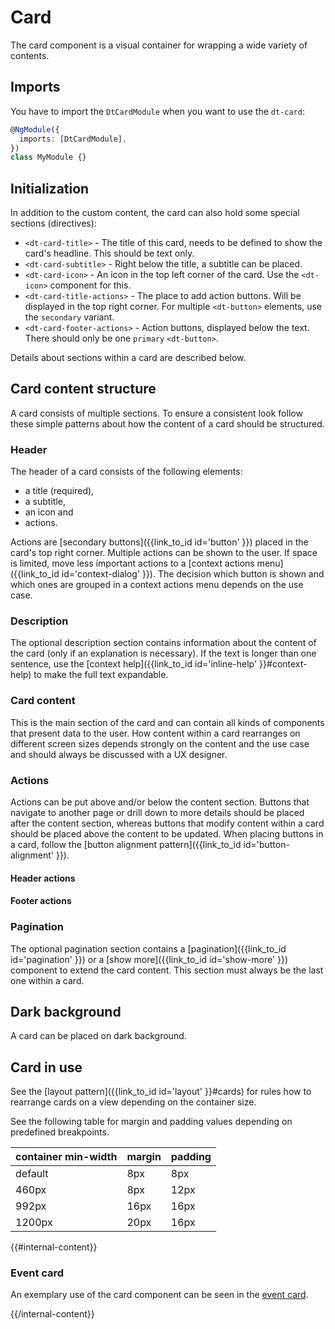 # Card

<!-- styling to change background color of component demos -->
<style>
.component-demo__demo {
  background-color: #f8f8f8;
}
</style>

The card component is a visual container for wrapping a wide variety of
contents.

<ba-live-example name="CardDefaultExample"></ba-live-example>

## Imports

You have to import the `DtCardModule` when you want to use the `dt-card`:

```typescript
@NgModule({
  imports: [DtCardModule],
})
class MyModule {}
```

## Initialization

In addition to the custom content, the card can also hold some special sections
(directives):

- `<dt-card-title>` - The title of this card, needs to be defined to show the
  card's headline. This should be text only.
- `<dt-card-subtitle>` - Right below the title, a subtitle can be placed.
- `<dt-card-icon>` - An icon in the top left corner of the card. Use the
  `<dt-icon>` component for this.
- `<dt-card-title-actions>` - The place to add action buttons. Will be displayed
  in the top right corner. For multiple `<dt-button>` elements, use the
  `secondary` variant.
- `<dt-card-footer-actions>` - Action buttons, displayed below the text. There
  should only be one `primary` `<dt-button>`.

Details about sections within a card are described below.

## Card content structure

A card consists of multiple sections. To ensure a consistent look follow these
simple patterns about how the content of a card should be structured.

### Header

The header of a card consists of the following elements:

- a title (required),
- a subtitle,
- an icon and
- actions.

Actions are [secondary buttons]({{link_to_id id='button' }}) placed in the
card's top right corner. Multiple actions can be shown to the user. If space is
limited, move less important actions to a [context actions
menu]({{link_to_id id='context-dialog' }}). The decision which button is shown
and which ones are grouped in a context actions menu depends on the use case.

<ba-live-example name="CardSubtitleExample"></ba-live-example>

<ba-live-example name="CardIconExample"></ba-live-example>

### Description

The optional description section contains information about the content of the
card (only if an explanation is necessary). If the text is longer than one
sentence, use the [context help]({{link_to_id id='inline-help' }}#context-help)
to make the full text expandable.

### Card content

This is the main section of the card and can contain all kinds of components
that present data to the user. How content within a card rearranges on different
screen sizes depends strongly on the content and the use case and should always
be discussed with a UX designer.

### Actions

Actions can be put above and/or below the content section. Buttons that navigate
to another page or drill down to more details should be placed after the content
section, whereas buttons that modify content within a card should be placed
above the content to be updated. When placing buttons in a card, follow the
[button alignment pattern]({{link_to_id id='button-alignment' }}).

#### Header actions

<ba-live-example name="CardActionButtonsExample"></ba-live-example>

#### Footer actions

<ba-live-example name="CardFooterActionsExample"></ba-live-example>

### Pagination

The optional pagination section contains a
[pagination]({{link_to_id id='pagination' }}) or a [show
more]({{link_to_id id='show-more' }}) component to extend the card content. This
section must always be the last one within a card.

## Dark background

A card can be placed on dark background.

<ba-live-example name="CardDarkExample" themedark="true"></ba-live-example>

## Card in use

See the [layout pattern]({{link_to_id id='layout' }}#cards) for rules how to
rearrange cards on a view depending on the container size.

See the following table for margin and padding values depending on predefined
breakpoints.

| container min-width | margin | padding |
| :------------------ | :----- | :------ |
| default             | 8px    | 8px     |
| 460px               | 8px    | 12px    |
| 992px               | 16px   | 16px    |
| 1200px              | 20px   | 16px    |

{{#internal-content}}

### Event card

An exemplary use of the card component can be seen in the
<a href="https://demo.dev.dynatracelabs.com/ui/docs/events-card/" target="_blank" rel="noopener">event
card</a>.

{{/internal-content}}

